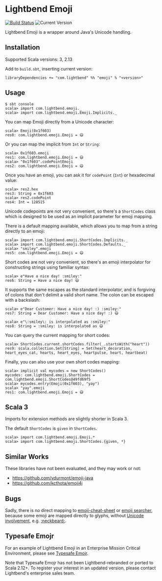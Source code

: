 # Lightbend Emoji

[![Build Status](https://github.com/lightbend-labs/lightbend-emoji/workflows/test/badge.svg)](https://github.com/lightbend-labs/lightbend-emoji/actions/workflows/ci.yml?query=workflow%3Atest+branch%3Amain)
![Current Version](https://img.shields.io/badge/version-1.2.1-brightgreen.svg?style=flat "1.2.1")

Lightbend Emoji is a wrapper around Java's Unicode handling.

## Installation

Supported Scala versions: 3, 2.13

Add to `build.sbt`, inserting current version:

```
libraryDependencies += "com.lightbend" %% "emoji" % "<version>"
```

## Usage

```
$ sbt console
scala> import com.lightbend.emoji._
scala> import com.lightbend.emoji.Emoji.Implicits._
```

You can map Emoji directly from a Unicode character:

```
scala> Emoji(0x1f603)
res0: com.lightbend.emoji.Emoji = 😃
```

Or you can map the implicit from `Int` or `String`:

```
scala> 0x1f603.emoji
res1: com.lightbend.emoji.Emoji = 😃
scala> "0x1f603".codePointEmoji
res2: com.lightbend.emoji.Emoji = 😃
```

Once you have an emoji, you can ask it for `codePoint` (`Int`) or hexadecimal value:

```
scala> res2.hex
res3: String = 0x1f603
scala> res2.codePoint
res4: Int = 128515
```

Unicode codepoints are not very convenient, so there's a `ShortCodes` class which is designed to be used as an implicit parameter for emoji mapping.

There is a default mapping available, which allows you to map from a string directly to an emoji:

```
scala> import com.lightbend.emoji.ShortCodes.Implicits._
scala> import com.lightbend.emoji.ShortCodes.Defaults._
scala> "smiley".emoji
res5: com.lightbend.emoji.Emoji = 😃
```

Short codes are not very convenient, so there's an emoji interpolator for constructing strings using familiar syntax:

```
scala> e"Have a nice day! :smiley:"
res6: String = Have a nice day! 😃
```

It supports the same escapes as the standard interpolator, and is forgiving of colons that don't delimit a valid
short name.  The colon can be escaped with a backslash:

```
scala> e"Dear Customer: Have a nice day! :) :smiley:"
res7: String = Dear Customer: Have a nice day! :) 😃

scala> e"\:smiley\: is interpolated as :smiley:"
res8: String = :smiley: is interpolated as 😃
```

You can query the current mapping for short codes:

```
scala> ShortCodes.current.shortCodes.filter(_.startsWith("heart"))
res9: scala.collection.Set[String] = Set(heart_decoration, heart_eyes_cat, hearts, heart_eyes, heartpulse, heart, heartbeat)
```

Finally, you can also use your own short codes mapping:

```
scala> implicit val mycodes = new ShortCodes()
mycodes: com.lightbend.emoji.ShortCodes = com.lightbend.emoji.ShortCodes@49fd69f5
scala> mycodes.entry(Emoji(0x1f603), "yay")
scala> "yay".emoji
res1: com.lightbend.emoji.Emoji = 😃
```

## Scala 3

Imports for extension methods are slightly shorter in Scala 3.

The default `ShortCodes` is `given` in `ShortCodes`.
```
scala> import com.lightbend.emoji.Emoji.*
scala> import com.lightbend.emoji.ShortCodes.{given, *}
```

## Similar Works

These libraries have not been evaluated, and they may work or not:

* https://github.com/vdurmont/emoji-java
* https://github.com/kcthota/emoji4j

## Bugs

Sadly, there is no direct mapping to [emoji-cheat-sheet](http://www.emoji-cheat-sheet.com/) or [emoji searcher](http://emoji.muan.co/), because some emoji are mapped directly to glyphs, without [Unicode involvement](http://apps.timwhitlock.info/emoji/tables/unicode), e.g. [:neckbeard:](https://signalvnoise.com/posts/3395-neckbeard).

## Typesafe Emojr

For an example of Lightbend Emoji in an Enterprise Mission Critical Environment, please see [Typesafe Emojr](https://github.com/typesafehub/typesafe-emojr).

Note that Typesafe Emojr has not been Lightbend-rebranded or ported
to Scala 2.12+. To register your interest in an updated version, please
contact Lightbend's enterprise sales team.
